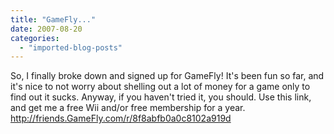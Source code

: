```yaml
---
title: "GameFly..."
date: 2007-08-20
categories: 
  - "imported-blog-posts"
---
```


So, I finally broke down and signed up for GameFly! It's been fun so far, and it's nice to not worry about shelling out a lot of money for a game only to find out it sucks. Anyway, if you haven't tried it, you should. Use this link, and get me a free Wii and/or free membership for a year. http://friends.GameFly.com/r/8f8abfb0a0c8102a919d
